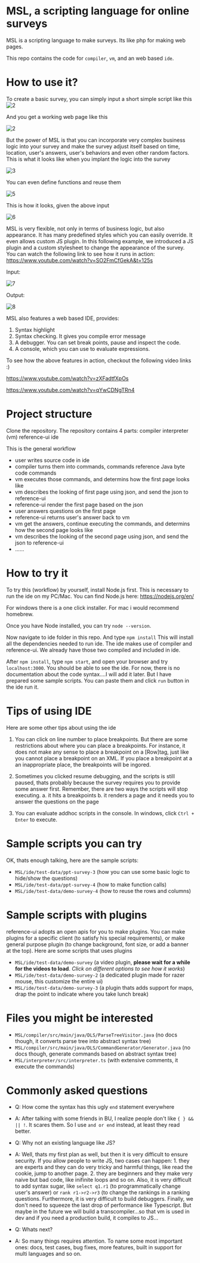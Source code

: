# MSL, a scripting language for online surveys
MSL is a scripting language to make surveys. Its like php for making web pages.

This repo contains the code for
`compiler`, `vm`, and an web based `ide`.

# How to use it?

To create a basic survey, you can simply input a short simple script like this
![2](https://raw.githubusercontent.com/githubsheng/githubsheng.github.io/master/WSMSL/1.png)

And you get a working web page like this

![2](https://raw.githubusercontent.com/githubsheng/githubsheng.github.io/master/WSMSL/2.png)

But the power of MSL is that you can incorporate very complex business logic into your survey and make the survey adjust itself based on time, location, user's answers, user's behaviors and even other random factors. This is what it looks like when you implant the logic into the survey

![3](https://raw.githubusercontent.com/githubsheng/githubsheng.github.io/master/WSMSL/3.png)

You can even define functions and reuse them

![5](https://raw.githubusercontent.com/githubsheng/githubsheng.github.io/master/WSMSL/5.png)

This is how it looks, given the above input

![6](https://raw.githubusercontent.com/githubsheng/githubsheng.github.io/master/WSMSL/6.png)

MSL is very flexible, not only in terms of business logic, but also appearance. It has many predefined styles which you can easily override. It even allows custom JS plugin. In this following example, we introduced a JS plugin and a custom stylesheet to change the appearance of the survey. You can watch the following link to see how it runs in action: https://www.youtube.com/watch?v=SO2FmCfGekA&t=125s

Input:

![7](https://raw.githubusercontent.com/githubsheng/githubsheng.github.io/master/WSMSL/7.png)

Output:

![8](https://raw.githubusercontent.com/githubsheng/githubsheng.github.io/master/WSMSL/8.png)

MSL also features a web based IDE, provides:

1. Syntax highlight
2. Syntax checking. It gives you compile error message
3. A debugger. You can set break points, pause and inspect the code.
4. A console, which you can use to evaluate expressions.

To see how the above features in action, checkout the following video links :)

https://www.youtube.com/watch?v=zXFadtfXpOs

https://www.youtube.com/watch?v=qYwCDNgTRn4

# Project structure
Clone the repository. The repository contains 4 parts:
compiler
interpreter (vm)
reference-ui
ide

This is the general workflow

* user writes source code in ide
* compiler turns them into commands, commands reference Java byte code commands
* vm executes those commands, and determins how the first page looks like
* vm describes the looking of first page using json, and send the json to reference-ui
* reference-ui render the first page based on the json
* user answers questions on the first page
* reference-ui returns user's answer back to vm
* vm get the answers, continue executing the commands, and determins how the second page looks like
* vm describes the looking of the second page using json, and send the json to reference-ui
* ......

# How to try it
To try this (workflow) by yourself, install Node.js first. This is necessary to run the ide on my PC/Mac. 
You can find Node.js here: https://nodejs.org/en/

For windows there is a one click installer. For mac i would recommend homebrew.

Once you have Node installed, you can try `node --version`.

Now navigate to ide folder in this repo. And type `npm install` This will install all the dependencies needed to run ide. The ide makes use
of compiler and reference-ui. We already have those two compiled and included in ide.

After `npm install`, type `npm start`, and open your browser and try `localhost:3000`. You should be able to see the ide. For now, there is no
documentation about the code syntax....I will add it later. But I have prepared some sample scripts. You can paste them and click `run` button
in the ide run it.

# Tips of using IDE
Here are some other tips about using the ide
1. You can click on line number to place breakpoints. But there are some restrictions about where you can place a breakpoints. For instance, it
does not make any sense to place a breakpoint on a [Row]tag, just like you cannot place a breakpoint on an XML. If you place a breakpoint at
a an inappropriate place, the breakpoints will be ingored.

2. Sometimes you clicked resume debugging, and the scripts is still paused, thats probably because the survey requires you to provide some answer first.
Remember, there are two ways the scripts will stop executing.
  a. it hits a breakpoints
  b. it renders a page and it needs you to answer the questions on the page
  
3. You can evaluate addhoc scripts in the console. In windows, click `Ctrl + Enter` to execute.

# Sample scripts you can try
OK, thats enough talking, here are the sample scripts:

* `MSL/ide/test-data/ppt-survey-3`   (how you can use some basic logic to hide/show the questions)
* `MSL/ide/test-data/ppt-survey-4`   (how to make function calls)
* `MSL/ide/test-data/demo-survey-4`  (how to reuse the rows and columns)

# Sample scripts with plugins
reference-ui adopts an open apis for you to make plugins. You can make plugins for a specific client (to satisfy his special requirements),
or make general purpose plugin (to change background, font size, or add a banner at the top). Here are some scripts that uses plugins

* `MSL/ide/test-data/demo-survey`    (a video plugin, **please wait for a while for the videos to load**. _Click on different options to see how it works_)
* `MSL/ide/test-data/demo-survey-2`   (a dedicated plugin made for razer mouse, this customize the entire ui)
* `MSL/ide/test-data/demo-survey-3`   (a plugin thats adds support for maps, drap the point to indicate where you take lunch break)

# Files you might be interested
* `MSL/compiler/src/main/java/DLS/ParseTreeVisitor.java` (no docs though, it converts parse tree into abstract syntax tree)
* `MSL/compiler/src/main/java/DLS/CommandGenerator/Generator.java` (no docs though, generate commands based on abstract syntax tree)
* `MSL/interpreter/src/interpreter.ts` (with extensive comments, it execute the commands)

# Commonly asked questions
* Q: How come the syntax has this ugly `end` statement everywhere
* A: After talking with some friends in BU, I realize people don't like `{ } && || !`. It scares them. So I use `and or end` instead, at least they read better. 

* Q: Why not an existing language like JS?
* A: Well, thats my first plan as well, but then it is very difficult to ensure security. If you allow people to write JS, two cases can happen: 1. they are experts and they can do very tricky and harmful things, like read the cookie, jump to another page. 2. they are beginners and they make very naive but bad code, like inifinite loops and so on. Also, it is very difficult to add syntax sugar, like `select q1.r1` (to programmatically change user's answer) or `rank r1->r2->r3` (to change the rankings in a ranking questions. Furthermore, it is very difficult to build debuggers. Finally, we don't need to squeeze the last drop of performance like Typescript. But maybe in the future we will build a transcompiler...so that vm is used in dev and if you need a production build, it compiles to JS...

* Q: Whats next?
* A: So many things requires attention. To name some most important ones: docs, test cases, bug fixes, more features, built in support for multi languages and so on.
